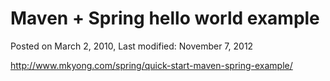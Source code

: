 # Maven + Spring hello world example

Posted on March 2, 2010,
Last modified: November 7, 2012

http://www.mkyong.com/spring/quick-start-maven-spring-example/
